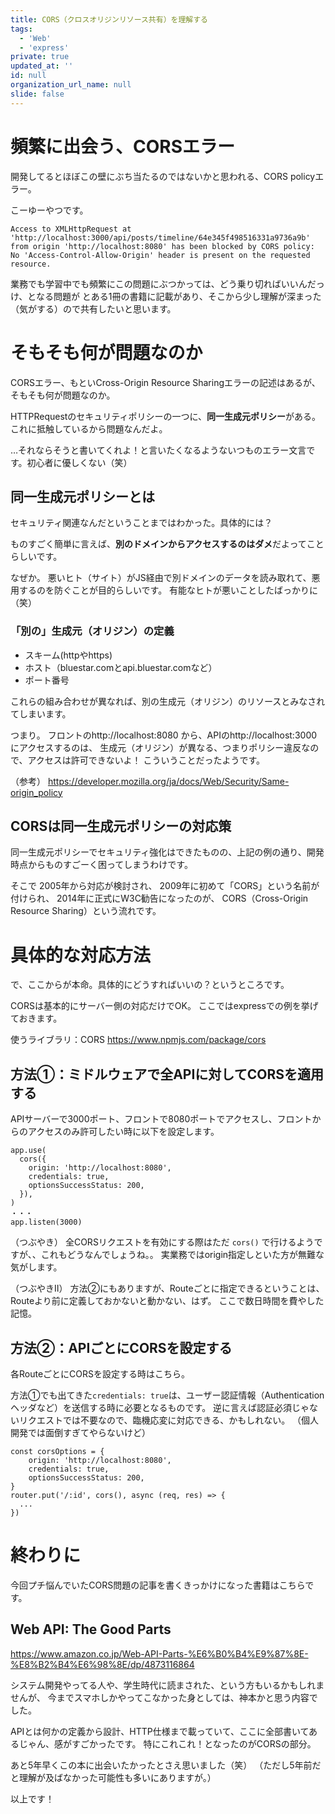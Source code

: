 ```yaml
---
title: CORS（クロスオリジンリソース共有）を理解する
tags:
  - 'Web'
  - 'express'
private: true
updated_at: ''
id: null
organization_url_name: null
slide: false
---
```

# 頻繁に出会う、CORSエラー
開発してるとほぼこの壁にぶち当たるのではないかと思われる、CORS policyエラー。

こーゆーやつです。
```
Access to XMLHttpRequest at 'http://localhost:3000/api/posts/timeline/64e345f498516331a9736a9b' from origin 'http://localhost:8080' has been blocked by CORS policy: No 'Access-Control-Allow-Origin' header is present on the requested resource.
```
業務でも学習中でも頻繁にこの問題にぶつかっては、どう乗り切ればいいんだっけ、となる問題が
とある1冊の書籍に記載があり、そこから少し理解が深まった（気がする）ので共有したいと思います。

# そもそも何が問題なのか
CORSエラー、もといCross-Origin Resource Sharingエラーの記述はあるが、そもそも何が問題なのか。

HTTPRequestのセキュリティポリシーの一つに、**同一生成元ポリシー**がある。
これに抵触しているから問題なんだよ。

…それならそうと書いてくれよ！と言いたくなるようないつものエラー文言です。初心者に優しくない（笑）

## 同一生成元ポリシーとは

セキュリティ関連なんだということまではわかった。具体的には？

ものすごく簡単に言えば、**別のドメインからアクセスするのはダメ**だよってことらしいです。

なぜか。
悪いヒト（サイト）がJS経由で別ドメインのデータを読み取れて、悪用するのを防ぐことが目的らしいです。
有能なヒトが悪いことしたばっかりに（笑）

### 「別の」生成元（オリジン）の定義
  - スキーム(httpやhttps)
  - ホスト（bluestar.comとapi.bluestar.comなど）
  - ポート番号

これらの組み合わせが異なれば、別の生成元（オリジン）のリソースとみなされてしまいます。

つまり。
フロントのhttp://localhost:8080 から、APIのhttp://localhost:3000 にアクセスするのは、
生成元（オリジン）が異なる、つまりポリシー違反なので、アクセスは許可できないよ！
こういうことだったようです。

（参考）
https://developer.mozilla.org/ja/docs/Web/Security/Same-origin_policy

## CORSは同一生成元ポリシーの対応策
同一生成元ポリシーでセキュリティ強化はできたものの、上記の例の通り、開発時点からものすごーく困ってしまうわけです。

そこで
2005年から対応が検討され、
2009年に初めて「CORS」という名前が付けられ、
2014年に正式にW3C勧告になったのが、
CORS（Cross-Origin Resource Sharing）という流れです。

# 具体的な対応方法
で、ここからが本命。具体的にどうすればいいの？というところです。

CORSは基本的にサーバー側の対応だけでOK。
ここではexpressでの例を挙げておきます。

使うライブラリ：CORS
https://www.npmjs.com/package/cors

## 方法①：ミドルウェアで全APIに対してCORSを適用する
APIサーバーで3000ポート、フロントで8080ポートでアクセスし、フロントからのアクセスのみ許可したい時に以下を設定します。

```
app.use(
  cors({
    origin: 'http://localhost:8080',
    credentials: true,
    optionsSuccessStatus: 200,
  }),
)
・・・
app.listen(3000)
```
（つぶやき）
全CORSリクエストを有効にする際はただ `cors()` で行けるようですが、、これもどうなんでしょうね。。
実業務ではorigin指定しといた方が無難な気がします。

（つぶやきⅡ）
方法②にもありますが、Routeごとに指定できるということは、Routeより前に定義しておかないと動かない、はず。
ここで数日時間を費やした記憶。


## 方法②：APIごとにCORSを設定する
各RouteごとにCORSを設定する時はこちら。

方法①でも出てきた`credentials: true`は、ユーザー認証情報（Authenticationヘッダなど）を送信する時に必要となるものです。
逆に言えば認証必須じゃないリクエストでは不要なので、臨機応変に対応できる、かもしれない。
（個人開発では面倒すぎてやらないけど）

```
const corsOptions = {
    origin: 'http://localhost:8080',
    credentials: true,
    optionsSuccessStatus: 200,
}
router.put('/:id', cors(), async (req, res) => {
  ...
})
```


# 終わりに

今回プチ悩んでいたCORS問題の記事を書くきっかけになった書籍はこちらです。

## Web API: The Good Parts

https://www.amazon.co.jp/Web-API-Parts-%E6%B0%B4%E9%87%8E-%E8%B2%B4%E6%98%8E/dp/4873116864

システム開発やってる人や、学生時代に読まされた、という方もいるかもしれませんが、
今までスマホしかやってこなかった身としては、神本かと思う内容でした。

APIとは何かの定義から設計、HTTP仕様まで載っていて、ここに全部書いてあるじゃん、感がすごかったです。
特にこれこれ！となったのがCORSの部分。

あと5年早くこの本に出会いたかったとさえ思いました（笑）
（ただし5年前だと理解が及ばなかった可能性も多いにありますが。）


以上です！
